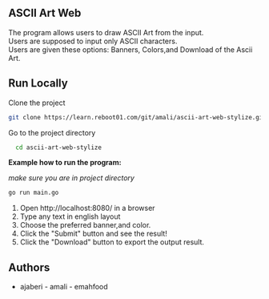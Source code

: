 ## ASCII Art Web

The program allows users to draw ASCII Art from the input.  
Users are supposed to input only ASCII characters.  
Users are given these options: Banners, Colors,and Download of the Ascii Art.

## Run Locally

Clone the project

```bash
git clone https://learn.reboot01.com/git/amali/ascii-art-web-stylize.git
```

Go to the project directory

```bash
  cd ascii-art-web-stylize
```

**Example how to run the program:**

_make sure you are in project directory_

```bash
go run main.go
```

1. Open http://localhost:8080/ in a browser
2. Type any text in english layout
3. Choose the preferred banner,and color.
4. Click the "Submit" button and see the result!
5. Click the "Download" button to export the output result.

## Authors

- ajaberi - amali - emahfood